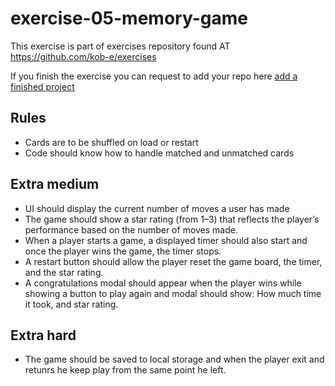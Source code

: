 # exercise-05-memory-game
This exercise is part of exercises repository found AT https://github.com/kob-e/exercises

If you finish the exercise you can request to add your repo here [add a finished project](https://github.com/kob-e/exercises/issues/new?assignees=kob-e&labels=Add+a+project+to+hall+of+fame&template=add-a-finished-project.md&title=i+want+to+add+my+proect+05+memory+game+to+hall+of+fame)
## Rules
- Cards are to be shuffled on load or restart
- Code should know how to handle matched and unmatched cards


## Extra medium
- UI should display the current number of moves a user has made
- The game should show a star rating (from 1–3) that reflects the player’s performance based on the number of moves made.
- When a player starts a game, a displayed timer should also start and once the player wins the game, the timer stops.
- A restart button should allow the player reset the game board, the timer, and the star rating.
- A congratulations modal should appear when the player wins while showing a button to play again and modal should show: How much time it took, and star rating.

## Extra hard
- The game should be saved to local storage and when the player exit and retunrs he keep play from the same point he left.
